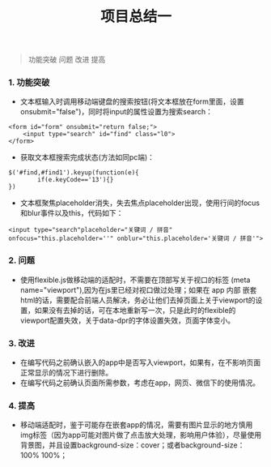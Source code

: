 ﻿---
layout: post_layout
title: 项目总结一
time: On Friday, April 14, 2017
location: BeiJing
pulished: true

---
>功能突破
>问题
>改进
>提高


### 1. 功能突破
- 文本框输入时调用移动端键盘的搜索按钮(将文本框放在form里面，设置onsubmit="false")，同时将input的属性设置为搜索search：
```    
<form id="form" onsubmit="return false;">
	<input type="search" id="find" class="l0">
</form>
```
- 获取文本框搜索完成状态(方法如同pc端)：
```
$('#find,#find1').keyup(function(e){  
		if(e.keyCode=='13'){}
})
```
- 文本框聚焦placeholder消失，失去焦点placeholder出现，使用行间的focus和blur事件以及this，代码如下：
```
<input type="search"placeholder="关键词 / 拼音" onfocus="this.placeholder=''" onblur="this.placeholder='关键词 / 拼音'">
```
### 2. 问题
- 使用flexible.js做移动端的适配时，不需要在顶部写关于视口的标签 (meta name="viewport"),因为在js里已经对视口做过处理；如果在 app 内部 嵌套html的话，需要配合前端人员解决，务必让他们去掉页面上关于viewport的设置，如果没有去掉的话，可在本地重新写一次，只是此时的flexible的viewport配置失效，关于data-dpr的字体设置失效，页面字体变小。

### 3. 改进
- 在编写代码之前确认嵌入的app中是否写入viewport，如果有，在不影响页面正常显示的情况下进行删除。
- 在编写代码之前确认页面所需参数，考虑在app，网页、微信下的使用情况。


### 4. 提高
- 移动端适配时，鉴于可能存在嵌套app的情况，需要有图片显示的地方慎用img标签（因为app可能对图片做了点击放大处理，影响用户体验），尽量使用背景图，并且设置background-size：cover；或者background-size：100% 100%；






